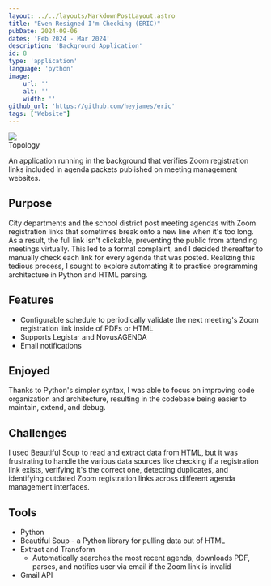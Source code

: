 ```yaml
---
layout: ../../layouts/MarkdownPostLayout.astro
title: "Even Resigned I'm Checking (ERIC)"
pubDate: 2024-09-06
dates: 'Feb 2024 - Mar 2024'
description: 'Background Application'
id: 8
type: 'application'
language: 'python'
image:
    url: ''
    alt: ''
    width: ''
github_url: 'https://github.com/heyjames/eric'
tags: ["Website"]
---
```

<div class="image-container pt pb">
    <img class="topology" src="/images/eric-topology.png" />
</div>
<div class="image-caption-center">Topology</div>

An application running in the background that verifies Zoom registration links included in agenda packets published on meeting management websites.

## Purpose
City departments and the school district post meeting agendas with Zoom registration links that sometimes break onto a new line when it's too long. As a result, the full link isn't clickable, preventing the public from attending meetings virtually. This led to a formal complaint, and I decided thereafter to manually check each link for every agenda that was posted. Realizing this tedious process, I sought to explore automating it to practice programming architecture in Python and HTML parsing.

## Features
- Configurable schedule to periodically validate the next meeting's Zoom registration link inside of PDFs or HTML
- Supports Legistar and NovusAGENDA
- Email notifications

## Enjoyed
Thanks to Python's simpler syntax, I was able to focus on improving code organization and architecture, resulting in the codebase being easier to maintain, extend, and debug.

## Challenges
I used Beautiful Soup to read and extract data from HTML, but it was frustrating to handle the various data sources like checking if a registration link exists, verifying it's the correct one, detecting duplicates, and identifying outdated Zoom registration links across different agenda management interfaces.

## Tools
- Python
- Beautiful Soup - a Python library for pulling data out of HTML
- Extract and Transform
    - Automatically searches the most recent agenda, downloads PDF, parses, and notifies user via email if the Zoom link is invalid
- Gmail API